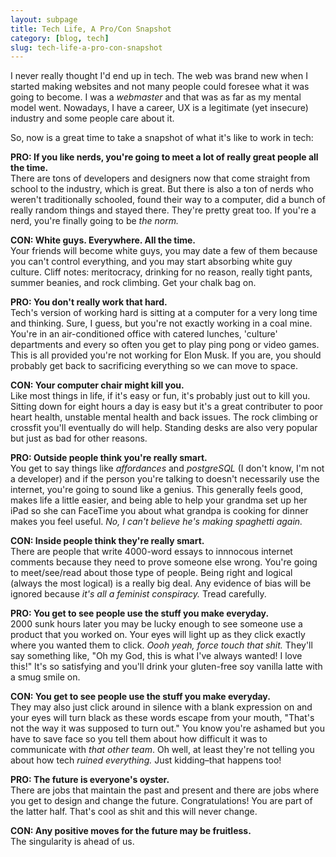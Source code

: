 ```yaml
---
layout: subpage
title: Tech Life, A Pro/Con Snapshot
category: [blog, tech]
slug: tech-life-a-pro-con-snapshot
---
```

I never really thought I'd end up in tech. The web was brand new when I started making websites and not many people could foresee what it was going to become. I was a *webmaster* and that was as far as my mental model went. Nowadays, I have a career, UX is a legitimate (yet insecure) industry and some people care about it.

So, now is a great time to take a snapshot of what it's like to work in tech:

**PRO: If you like nerds, you're going to meet a lot of really great people all the time.**  
There are tons of developers and designers now that come straight from school to the industry, which is great. But there is also a ton of nerds who weren't traditionally schooled, found their way to a computer, did a bunch of really random things and stayed there. They're pretty great too. If you're a nerd, you're finally going to be *the norm.*

**CON: White guys. Everywhere. All the time.**  
Your friends will become white guys, you may date a few of them because you can't control everything, and you may start absorbing white guy culture. Cliff notes: meritocracy, drinking for no reason, really tight pants, summer beanies, and rock climbing. Get your chalk bag on.

**PRO: You don't really work that hard.**  
Tech's version of working hard is sitting at a computer for a very long time and thinking. Sure, I guess, but you're not exactly working in a coal mine. You're in an air-conditioned office with catered lunches, 'culture' departments and every so often you get to play ping pong or video games. This is all provided you're not working for Elon Musk. If you are, you should probably get back to sacrificing everything so we can move to space.

**CON: Your computer chair might kill you.**  
Like most things in life, if it's easy or fun, it's probably just out to kill you. Sitting down for eight hours a day is easy but it's a great contributer to poor heart health, unstable mental health and back issues. The rock climbing or crossfit you'll eventually do will help. Standing desks are also very popular but just as bad for other reasons.

**PRO: Outside people think you're really smart.**  
You get to say things like *affordances* and *postgreSQL* (I don't know, I'm not a developer) and if the person you're talking to doesn't necessarily use the internet, you're going to sound like a genius. This generally feels good, makes life a little easier, and being able to help your grandma set up her iPad so she can FaceTime you about what grandpa is cooking for dinner makes you feel useful. *No, I can't believe he's making spaghetti again.*

**CON: Inside people think they're really smart.**  
There are people that write 4000-word essays to innnocous internet comments because they need to prove someone else wrong. You're going to meet/see/read about those type of people. Being right and logical (always the most logical) is a really big deal. Any evidence of bias will be ignored because *it's all a feminist conspiracy.* Tread carefully.

**PRO: You get to see people use the stuff you make everyday.**  
2000 sunk hours later you may be lucky enough to see someone use a product that you worked on. Your eyes will light up as they click exactly where you wanted them to click. *Oooh yeah, force touch that shit.* They'll say something like, "Oh my God, this is what I've always wanted! I love this!" It's so satisfying and you'll drink your gluten-free soy vanilla latte with a smug smile on.

**CON: You get to see people use the stuff you make everyday.**  
They may also just click around in silence with a blank expression on and your eyes will turn black as these words escape from your mouth, "That's not the way it was supposed to turn out." You know you're ashamed but you have to save face so you tell them about how difficult it was to communicate with *that other team*. Oh well, at least they're not telling you about how tech *ruined everything.* Just kidding–that happens too!

**PRO: The future is everyone's oyster.**  
There are jobs that maintain the past and present and there are jobs where you get to design and change the future. Congratulations! You are part of the latter half. That's cool as shit and this will never change.

**CON: Any positive moves for the future may be fruitless.**  
The singularity is ahead of us.